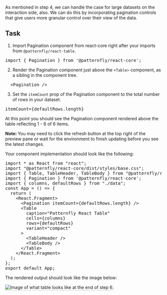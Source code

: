 As mentioned in step 4, we can handle the case for large datasets on the interaction side, also. We can do this by incorporating pagination controls that give users more granular control over their view of the data.

## Task

1) Import Pagination component from react-core right after your imports from  `@patternfly/react-table`.

<pre class="file">
import { Pagination } from '@patternfly/react-core';
</pre>

2) Render the Pagination component just above the `<Table>` component, as a sibling in the component tree.

<pre class="file">
  &lt;Pagination /&gt;
</pre>

3) Set the `itemCount` prop of the Pagination component to the total number of rows in your dataset.

<pre class="file">
itemCount={defaultRows.length}
</pre>

At this point you should see the Pagination component rendered above the table reflecting 1 - 6 of 6 items.

<strong>Note: </strong> You may need to click the refresh button at the top right of the preview pane or wait for the environment to finish updating before you see the latest changes.

Your component implementation should look like the following:

<pre class="file">
import * as React from &quot;react&quot;;
import &quot;@patternfly/react-core/dist/styles/base.css&quot;;
import { Table, TableHeader, TableBody } from &quot;@patternfly/react-table&quot;;
import { Pagination } from &#39;@patternfly/react-core&#39;;
import { columns, defaultRows } from &quot;./data&quot;;
const App = () =&gt; {
  return (
    &lt;React.Fragment&gt;
      &lt;Pagination itemCount={defaultRows.length} /&gt;
      &lt;Table
        caption=&quot;Patternfly React Table&quot;
        cells={columns}
        rows={defaultRows}
        variant=&quot;compact&quot;
      &gt;
        &lt;TableHeader /&gt;
        &lt;TableBody /&gt;
      &lt;/Table&gt;
    &lt;/React.Fragment&gt;
  );
};
export default App;
</pre>

The rendered output should look like the image below:

<img src="intro-table/assets/step-6-complete.png" alt="Image of what table looks like at the end of step 6." style="box-shadow: rgba(3, 3, 3, 0.2) 0px 1.25px 2.5px 0px;" />
